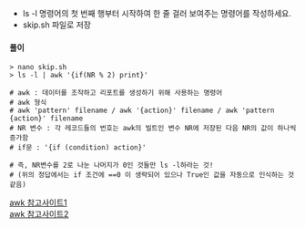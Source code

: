 - ls -l 명령어의 첫 번째 행부터 시작하여 한 줄 걸러 보여주는 명령어를 작성하세요.
- skip.sh 파일로 저장



#### 풀이

```shell
> nano skip.sh
> ls -l | awk '{if(NR % 2) print}' 

# awk : 데이터를 조작하고 리포트를 생성하기 위해 사용하는 명령어
# awk 형식
# awk 'pattern' filename / awk '{action}' filename / awk 'pattern {action}' filename
# NR 변수 : 각 레코드들의 번호는 awk의 빌트인 변수 NR에 저장된 다음 NR의 값이 하나씩 증가함
# if문 : '{if (condition) action}'

# 즉, NR변수를 2로 나눈 나머지가 0인 것들만 ls -l하라는 것!
# (위의 정답에서는 if 조건에 ==0 이 생략되어 있으나 True인 값을 자동으로 인식하는 것 같음)
```


[awk 참고사이트1](https://zzsza.github.io/development/2017/12/20/linux-6/)
<br/>
[awk 참고사이트2](https://struggler.tistory.com/246)
